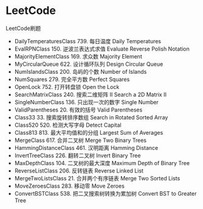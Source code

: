 # LeetCode
LeetCode刷题
* DailyTemperaturesClass 739. 每日温度 Daily Temperatures
* EvalRPNClass 150. 逆波兰表达式求值 Evaluate Reverse Polish Notation
* MajorityElementClass 169. 求众数 Majority Element 
* MyCircularQueue 622. 设计循环队列 Design Circular Queue
* NumIslandsClass 200. 岛屿的个数 Number of Islands
* NumSquares 279. 完全平方数 Perfect Squares
* OpenLock 752. 打开转盘锁 Open the Lock
* SearchMatrixClass 240. 搜索二维矩阵 II Search a 2D Matrix II
* SingleNumberClass 136. 只出现一次的数字 Single Number
* ValidParentheses 20. 有效的括号 Valid Parentheses
* Class33 33. 搜索旋转排序数组 Search in Rotated Sorted Array
* Class520 520. 检测大写字母 Detect Capital
* Class813 813. 最大平均值和的分组 Largest Sum of Averages
* MergeClass 617. 合并二叉树 Merge Two Binary Trees
* HammingDistanceClass 461. 汉明距离 Hamming Distance
* InvertTreeClass 226. 翻转二叉树 Invert Binary Tree
* MaxDepthClass 104. 二叉树的最大深度 Maximum Depth of Binary Tree
* ReverseListClass 206. 反转链表 Reverse Linked List
* MergeTwoListsClass 21. 合并两个有序链表 Merge Two Sorted Lists
* MoveZeroesClass 283. 移动零 Move Zeroes
* ConvertBSTClass 538. 把二叉搜索树转换为累加树 Convert BST to Greater Tree
